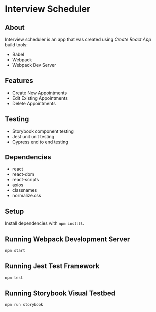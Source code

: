 # Interview Scheduler

## About

Interview scheduler is an app that was created using _Create React App_ build tools:

- Babel
- Webpack
- Webpack Dev Server

## Features

- Create New Appointments
- Edit Existing Appointments
- Delete Appointments

## Testing

- Storybook component testing
- Jest unit unit testing
- Cypress end to end testing

## Dependencies

- react
- react-dom
- react-scripts
- axios
- classnames
- normalize.css

## Setup

Install dependencies with `npm install`.

## Running Webpack Development Server

```sh
npm start
```

## Running Jest Test Framework

```sh
npm test
```

## Running Storybook Visual Testbed

```sh
npm run storybook
```
